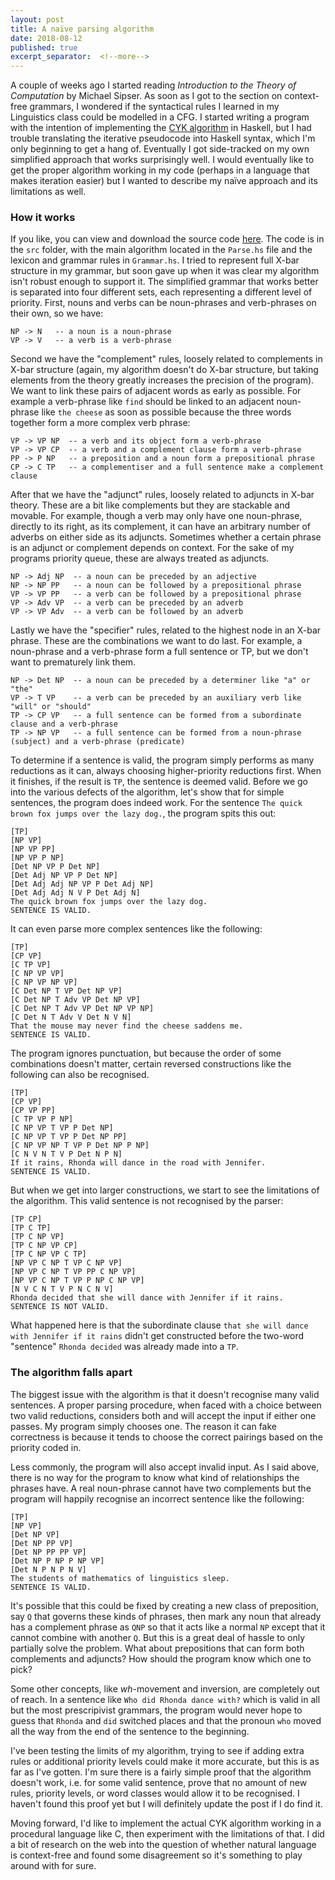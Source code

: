 ```yaml
---
layout: post
title: A naïve parsing algorithm
date: 2018-08-12
published: true
excerpt_separator:  <!--more-->
---
```

A couple of weeks ago I started reading _Introduction to the Theory of Computation_ by Michael Sipser. As soon as I got to the section on context-free grammars, I wondered if the syntactical rules I learned in my Linguistics class could be modelled in a CFG. I started writing a program with the intention of implementing the [CYK algorithm](https://en.wikipedia.org/wiki/CYK_algorithm) in Haskell, but I had trouble translating the iterative pseudocode into Haskell syntax, which I'm only beginning to get a hang of. Eventually I got side-tracked on my own simplified approach that works surprisingly well. I would eventually like to get the proper algorithm working in my code (perhaps in a language that makes iteration easier) but I wanted to describe my naïve approach and its limitations as well.  
<!--more-->
### How it works
If you like, you can view and download the source code [here](https://github.com/marcelgoh/nl-parser). The code is in the `src` folder, with the main algorithm located in the `Parse.hs` file and the lexicon and grammar rules in `Grammar.hs`. I tried to represent full X-bar structure in my grammar, but soon gave up when it was clear my algorithm isn't robust enough to support it. The simplified grammar that works better is separated into four different sets, each representing a different level of priority. First, nouns and verbs can be noun-phrases and verb-phrases on their own, so we have:
```
NP -> N   -- a noun is a noun-phrase
VP -> V   -- a verb is a verb-phrase
```
Second we have the "complement" rules, loosely related to complements in X-bar structure (again, my algorithm doesn't do X-bar structure, but taking elements from the theory greatly increases the precision of the program). We want to link these pairs of adjacent words as early as possible. For example a verb-phrase like `find` should be linked to an adjacent noun-phrase like `the cheese` as soon as possible because the three words together form a more complex verb phrase:
```
VP -> VP NP  -- a verb and its object form a verb-phrase
VP -> VP CP  -- a verb and a complement clause form a verb-phrase
PP -> P NP   -- a preposition and a noun form a prepositional phrase
CP -> C TP   -- a complementiser and a full sentence make a complement clause
```
After that we have the "adjunct" rules, loosely related to adjuncts in X-bar theory. These are a bit like complements but they are stackable and movable. For example, though a verb may only have one noun-phrase, directly to its right, as its complement, it can have an arbitrary number of adverbs on either side as its adjuncts. Sometimes whether a certain phrase is an adjunct or complement depends on context. For the sake of my programs priority queue, these are always treated as adjuncts.
```
NP -> Adj NP  -- a noun can be preceded by an adjective
NP -> NP PP   -- a noun can be followed by a prepositional phrase
VP -> VP PP   -- a verb can be followed by a prepositional phrase
VP -> Adv VP  -- a verb can be preceded by an adverb
VP -> VP Adv  -- a verb can be followed by an adverb
```
Lastly we have the "specifier" rules, related to the highest node in an X-bar phrase. These are the combinations we want to do last. For example, a noun-phrase and a verb-phrase form a full sentence or TP, but we don't want to prematurely link them.
```
NP -> Det NP  -- a noun can be preceded by a determiner like "a" or "the"
VP -> T VP    -- a verb can be preceded by an auxiliary verb like "will" or "should"
TP -> CP VP   -- a full sentence can be formed from a subordinate clause and a verb-phrase
TP -> NP VP   -- a full sentence can be formed from a noun-phrase (subject) and a verb-phrase (predicate)
```
To determine if a sentence is valid, the program simply performs as many reductions as it can, always choosing higher-priority reductions first. When it finishes, if the result is `TP`, the sentence is deemed valid. Before we go into the various defects of the algorithm, let's show that for simple sentences, the program does indeed work. For the sentence `The quick brown fox jumps over the lazy dog.`, the program spits this out:
```
[TP]
[NP VP]
[NP VP PP]
[NP VP P NP]
[Det NP VP P Det NP]
[Det Adj NP VP P Det NP]
[Det Adj Adj NP VP P Det Adj NP]
[Det Adj Adj N V P Det Adj N]
The quick brown fox jumps over the lazy dog.
SENTENCE IS VALID.
```
It can even parse more complex sentences like the following:
```
[TP]
[CP VP]
[C TP VP]
[C NP VP VP]
[C NP VP NP VP]
[C Det NP T VP Det NP VP]
[C Det NP T Adv VP Det NP VP]
[C Det NP T Adv VP Det NP VP NP]
[C Det N T Adv V Det N V N]
That the mouse may never find the cheese saddens me.
SENTENCE IS VALID.
```
The program ignores punctuation, but because the order of some combinations doesn't matter, certain reversed constructions like the following can also be recognised.
```
[TP]
[CP VP]
[CP VP PP]
[C TP VP P NP]
[C NP VP T VP P Det NP]
[C NP VP T VP P Det NP PP]
[C NP VP NP T VP P Det NP P NP]
[C N V N T V P Det N P N]
If it rains, Rhonda will dance in the road with Jennifer.
SENTENCE IS VALID.
```
But when we get into larger constructions, we start to see the limitations of the algorithm. This valid sentence is not recognised by the parser:
```
[TP CP]
[TP C TP]
[TP C NP VP]
[TP C NP VP CP]
[TP C NP VP C TP]
[NP VP C NP T VP C NP VP]
[NP VP C NP T VP PP C NP VP]
[NP VP C NP T VP P NP C NP VP]
[N V C N T V P N C N V]
Rhonda decided that she will dance with Jennifer if it rains.
SENTENCE IS NOT VALID.
```
What happened here is that the subordinate clause `that she will dance with Jennifer if it rains` didn't get constructed before the two-word "sentence" `Rhonda decided` was already made into a `TP`.
### The algorithm falls apart
The biggest issue with the algorithm is that it doesn't recognise many valid sentences. A proper parsing procedure, when faced with a choice between two valid reductions, considers both and will accept the input if either one passes. My program simply chooses one. The reason it can fake correctness is because it tends to choose the correct pairings based on the priority coded in.  

Less commonly, the program will also accept invalid input. As I said above, there is no way for the program to know what kind of relationships the phrases have. A real noun-phrase cannot have two complements but the program will happily recognise an incorrect sentence like the following:
```
[TP]
[NP VP]
[Det NP VP]
[Det NP PP VP]
[Det NP PP PP VP]
[Det NP P NP P NP VP]
[Det N P N P N V]
The students of mathematics of linguistics sleep.
SENTENCE IS VALID.
```
It's possible that this could be fixed by creating a new class of preposition, say `Q` that governs these kinds of phrases, then mark any noun that already has a complement phrase as `QNP` so that it acts like a normal `NP` except that it cannot combine with another `Q`. But this is a great deal of hassle to only partially solve the problem. What about prepositions that can form both complements and adjuncts? How should the program know which one to pick?  

Some other concepts, like _wh_-movement and inversion, are completely out of reach. In a sentence like `Who did Rhonda dance with?` which is valid in all but the most prescripivist grammars, the program would never hope to guess that `Rhonda` and `did` switched places and that the pronoun `who` moved all the way from the end of the sentence to the beginning.  

I've been testing the limits of my algorithm, trying to see if adding extra rules or additional priority levels could make it more accurate, but this is as far as I've gotten. I'm sure there is a fairly simple proof that the algorithm doesn't work, i.e. for some valid sentence, prove that no amount of new rules, priority levels, or word classes would allow it to be recognised. I haven't found this proof yet but I will definitely update the post if I do find it.  

Moving forward, I'd like to implement the actual CYK algorithm working in a procedural language like C, then experiment with the limitations of that. I did a bit of research on the web into the question of whether natural language is context-free and found some disagreement so it's something to play around with for sure.